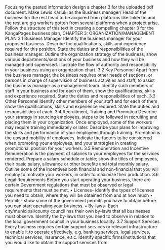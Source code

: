 Focusing the pasted information design a chapter 3 for the uploaded pdf document. Make Lewis Kariuki as the Business manager/ Head of the business for the rest head to be acquired from platforms like linked in and the rest are gig workers gotten from several platforms when a project arise. Follow the structure of this text in creating a compelling chapter 3 for the KangaPages business plan, CHAPTER 3: ORGANIZATION/MANAGEMENT PLAN
3.1 Business Manager
Identify the business manager for your proposed business. Describe the qualifications, skills and experience required for this position. State the duties and responsibilities of the business manager. Outline the organization strategy of the business, show various departments/sections of your business and how they will be managed and supervised. Illustrate the flow of authority and responsibility in your business using an organization chart.
3.2 Key Personnel
Apart from the business manager, the business requires other heads of sections, or persons in charge of supervision of business activities and staff, to assist the business manager as a management team. Identify such members of staff in your business and for each of them, show the qualifications, skills and experience required. State the duties and responsibilities of each.
3.3 Other Personnel
Identify other members of your staff and for each of them show the qualifications, skills and experience required. State the duties and responsibilities of each.
3.4 Recruitment, Training and Promotion
Describe your strategy in sourcing employees, steps to be followed in recruiting and placing them in your organization. Once employed, some of the workers may require training immediately or later. Describe your plans for improving the skills and performance of your employees through training. Promotion is the upward mobility of employees. Indicate the factors to be considered when promoting your employees, and your strategies in creating promotional position for your workers.
3.5 Remuneration and Incentive
Remuneration is the payment of salaries to your employees for the services rendered. Prepare a salary schedule or table; show the titles of employees, their basic salary, allowance or other benefits and total monthly salary. Outline some of the incentives both financial and non-financial that you will employ to motivate your workers, in order to maximize their production.
3.6 Legal Requirements
Before you start operating your business, there are certain Government regulations that must be observed or legal requirements that must be met.
    • Licenses- identify the types of licenses you need to obtain, where they will be obtained from and at how much
    • Permits- show some of the government permits you have to obtain before you can start operating your business.
    • By-laws- Each city/municipal/county council has their own by-laws that all businesses must observe. Identify the by-laws that you need to observe in relation to the local government council in your business locality.
3.7 Support Services
Every business requires certain support services or relevant infrastructure to enable it to operate effectively, e.g. banking services, legal services, technical services, insurance, e.t.c. Identify specific firms/institutions that you would like to obtain the support services from.